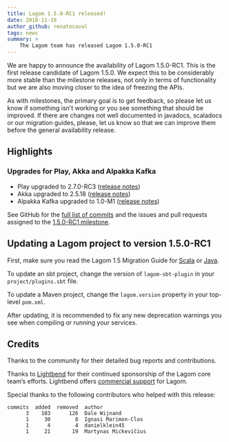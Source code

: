 ```yaml
---
title: Lagom 1.5.0-RC1 released!
date: 2018-11-16
author_github: renatocaval
tags: news
summary: >
    The Lagom team has released Lagom 1.5.0-RC1
---
```


We are happy to announce the availability of Lagom 1.5.0-RC1. This is the first release candidate of Lagom 1.5.0. We expect this to be considerably more stable than the milestone releases, not only in terms of functionality but we are also moving closer to the idea of freezing the APIs.

As with milestones, the primary goal is to get feedback, so please let us know if something isn't working or you see something that should be improved. If there are changes not well documented in javadocs, scaladocs or our migration guides, please, let us know so that we can improve them before the general availability release.


## Highlights

### Upgrades for Play, Akka and Alpakka Kafka

- Play upgraded to 2.7.0-RC3 ([release notes](https://blog.playframework.com/play-2-7-0-rc3-released/)) 
- Akka upgraded to 2.5.18 ([release notes](https://akka.io/blog/news/2018/10/07/akka-2.5.18-released))
- Alpakka Kafka upgraded to 1.0-M1 ([release notes](https://doc.akka.io/docs/akka-stream-kafka/current/release-notes/1.0-M1.html))

See GitHub for the [full list of commits](https://github.com/lagom/lagom/compare/1.5.0-M4...1.5.0-RC1) and the issues and pull requests assigned to the [1.5.0-RC1 milestone](https://github.com/lagom/lagom/milestone/39?closed=1).

## Updating a Lagom project to version 1.5.0-RC1

First, make sure you read the Lagom 1.5 Migration Guide for [Scala](https://www.lagomframework.com/documentation/latest/scala/Migration15.html) or [Java](https://www.lagomframework.com/documentation/latest/java/Migration15.html).

To update an sbt project, change the version of `lagom-sbt-plugin` in your `project/plugins.sbt` file.

To update a Maven project, change the `lagom.version` property in your top-level `pom.xml`.

After updating, it is recommended to fix any new deprecation warnings you see when compiling or running your services.

## Credits

Thanks to the community for their detailed bug reports and contributions.

Thanks to [Lightbend](https://www.lightbend.com/) for their continued sponsorship of the Lagom core team’s efforts. Lightbend offers [commercial support](https://www.lightbend.com/subscription) for Lagom.

Special thanks to the following contributors who helped with this release:

```
commits  added  removed  author    
      3    103      126  Dale Wijnand
      1     30        8  Ignasi Marimon-Clos
      1      4        4  danielklein45
      1     21       19  Martynas Mickevičius
```